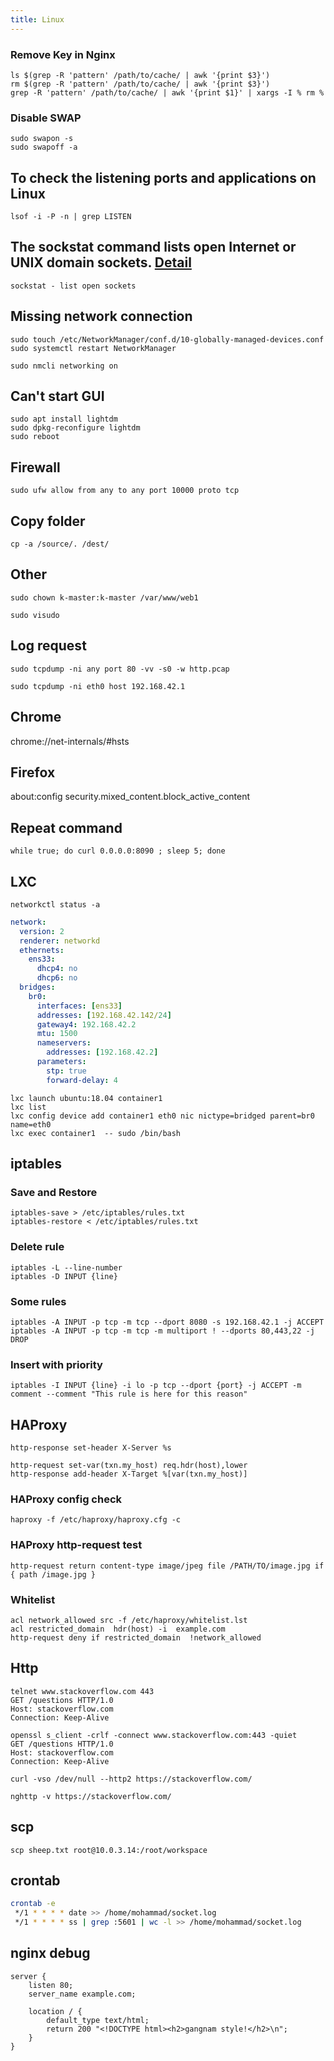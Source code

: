 ```yaml
---
title: Linux
---
```

### Remove Key in Nginx
```
ls $(grep -R 'pattern' /path/to/cache/ | awk '{print $3}')
rm $(grep -R 'pattern' /path/to/cache/ | awk '{print $3}')
grep -R 'pattern' /path/to/cache/ | awk '{print $1}' | xargs -I % rm %

```

### Disable SWAP
```
sudo swapon -s
sudo swapoff -a
```
## To check the listening ports and applications on Linux
```
lsof -i -P -n | grep LISTEN
```

## The sockstat command lists open Internet or UNIX domain sockets. [Detail](http://manpages.ubuntu.com/manpages/groovy/man1/sockstat.1.html)
```
sockstat - list open sockets
```

## Missing network connection
```
sudo touch /etc/NetworkManager/conf.d/10-globally-managed-devices.conf
sudo systemctl restart NetworkManager

sudo nmcli networking on
```
## Can't start GUI
```
sudo apt install lightdm  
sudo dpkg-reconfigure lightdm   
sudo reboot
```

## Firewall

```
sudo ufw allow from any to any port 10000 proto tcp
```

## Copy folder
```
cp -a /source/. /dest/
```

## Other
```
sudo chown k-master:k-master /var/www/web1
```
```
sudo visudo
```
## Log request
```
sudo tcpdump -ni any port 80 -vv -s0 -w http.pcap

sudo tcpdump -ni eth0 host 192.168.42.1
```
## Chrome
chrome://net-internals/#hsts

## Firefox
about:config
security.mixed_content.block_active_content

## Repeat command
```
while true; do curl 0.0.0.0:8090 ; sleep 5; done
```
## LXC
```
networkctl status -a
```
```yaml
network:
  version: 2
  renderer: networkd
  ethernets:
    ens33:
      dhcp4: no
      dhcp6: no
  bridges:
    br0:
      interfaces: [ens33]
      addresses: [192.168.42.142/24]
      gateway4: 192.168.42.2
      mtu: 1500
      nameservers:
        addresses: [192.168.42.2]
      parameters:
        stp: true
        forward-delay: 4
```
```
lxc launch ubuntu:18.04 container1
lxc list
lxc config device add container1 eth0 nic nictype=bridged parent=br0 name=eth0
lxc exec container1  -- sudo /bin/bash
```
## iptables
### Save and Restore
```
iptables-save > /etc/iptables/rules.txt
iptables-restore < /etc/iptables/rules.txt
```
### Delete rule
```
iptables -L --line-number
iptables -D INPUT {line}
```
### Some rules
```
iptables -A INPUT -p tcp -m tcp --dport 8080 -s 192.168.42.1 -j ACCEPT
iptables -A INPUT -p tcp -m tcp -m multiport ! --dports 80,443,22 -j DROP
```
### Insert with priority
```
iptables -I INPUT {line} -i lo -p tcp --dport {port} -j ACCEPT -m comment --comment "This rule is here for this reason"
```

## HAProxy
```
http-response set-header X-Server %s

http-request set-var(txn.my_host) req.hdr(host),lower
http-response add-header X-Target %[var(txn.my_host)]
```

### HAProxy config check
```
haproxy -f /etc/haproxy/haproxy.cfg -c
```

### HAProxy http-request test
```
http-request return content-type image/jpeg file /PATH/TO/image.jpg if { path /image.jpg }
```
### Whitelist
``` 
acl network_allowed src -f /etc/haproxy/whitelist.lst
acl restricted_domain  hdr(host) -i  example.com
http-request deny if restricted_domain  !network_allowed
```

## Http
```
telnet www.stackoverflow.com 443
GET /questions HTTP/1.0
Host: stackoverflow.com
Connection: Keep-Alive
```
```
openssl s_client -crlf -connect www.stackoverflow.com:443 -quiet
GET /questions HTTP/1.0
Host: stackoverflow.com
Connection: Keep-Alive
```
```
curl -vso /dev/null --http2 https://stackoverflow.com/
```
```
nghttp -v https://stackoverflow.com/
```

## scp
```
scp sheep.txt root@10.0.3.14:/root/workspace
```

## crontab
```bash
crontab -e
 */1 * * * * date >> /home/mohammad/socket.log
 */1 * * * * ss | grep :5601 | wc -l >> /home/mohammad/socket.log
```

## nginx debug
```
server {
    listen 80;
    server_name example.com;

    location / {
        default_type text/html;
        return 200 "<!DOCTYPE html><h2>gangnam style!</h2>\n";
    }
}

```
